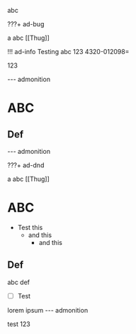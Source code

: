 abc

???+ ad-bug

a
abc
[[Thug]]

!!! ad-info Testing abc 123 4320-012098=

123

--- admonition


# ABC
## Def

--- admonition

???+ ad-dnd

a
abc
[[Thug]]

# ABC
- Test this
	- and this
		- and this
## Def

abc def

- [ ] Test

lorem ipsum
--- admonition

test 123